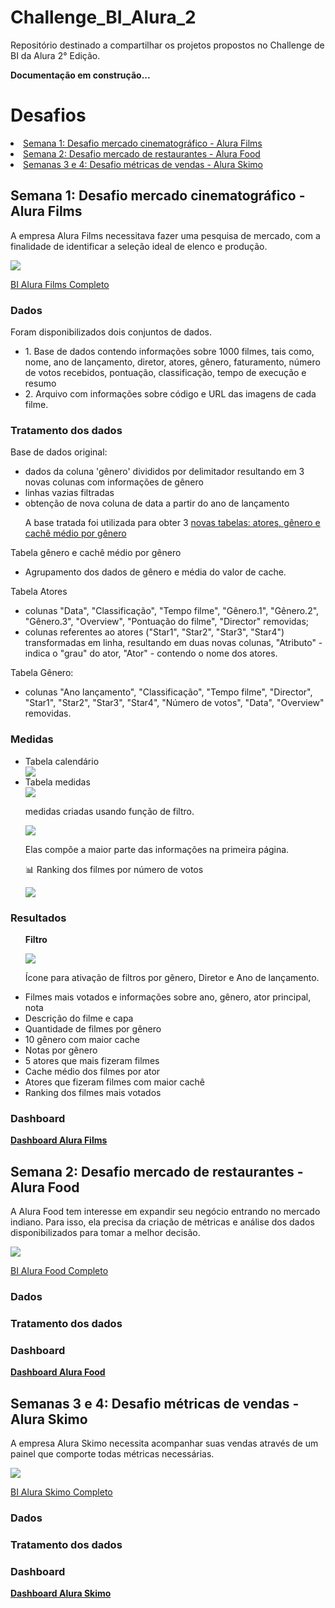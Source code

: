 # Challenge_BI_Alura_2
Repositório destinado a compartilhar os projetos propostos no Challenge de BI da Alura 2° Edição. 

<p><b>Documentação em construção...</b></p>

<h1>Desafios</h1>

  <li><a href="#week01"> Semana 1: Desafio mercado cinematográfico - Alura Films</a></li>
  <li><a href="#week02"> Semana 2: Desafio mercado de restaurantes - Alura Food</a></li>
  <li><a href="#week03"> Semanas 3 e 4: Desafio métricas de vendas - Alura Skimo </a></li>
  
 <!--Título da semana 1 -->
 <h2><a id="week01"</a>Semana 1: Desafio mercado cinematográfico - Alura Films</h2>
  <p>A empresa Alura Films necessitava fazer uma pesquisa de mercado, com a finalidade de identificar a seleção ideal de elenco e produção.</p>
  <img src="https://user-images.githubusercontent.com/73675930/158726637-255891f1-b4f8-4d06-8470-296e8d4f3808.png"/>
  <p><a href="https://github.com/CarolineOlive/Challenge_BI_Alura_2/blob/main/Semana%201/BI_alura_films.pdf">BI Alura Films Completo</a></strong></p>

  <h3><strong>Dados</strong></h3>
    <p>Foram disponibilizados dois conjuntos de dados.</p>
    <ul>
      <li> 1. Base de dados contendo informações sobre 1000 filmes, tais como, nome, ano de lançamento, diretor, atores, gênero, faturamento, número de votos recebidos, pontuação, classificação, tempo de execução e resumo
      <li> 2. Arquivo com informações sobre código e URL das imagens de cada filme.
    </ul>
    
  <h3><strong>Tratamento dos dados</strong></h3>
    <p>Base de dados original:</p>
    <ul>
      <li> dados da coluna 'gênero' divididos por delimitador resultando em 3 novas colunas com informações de gênero
      <li> linhas vazias filtradas
      <li> obtenção de nova coluna de data a partir do ano de lançamento
      <p>A base tratada foi utilizada para obter 3 <u>novas tabelas: atores, gênero e cachê médio por gênero</u></p>
    </ul>
      <p>Tabela gênero e cachê médio por gênero<p>
      <ul>
        <li>Agrupamento dos dados de gênero e média do valor de cache.
      </ul>
      <p>Tabela Atores</p>
      <ul>
        <li>colunas "Data", "Classificação", "Tempo filme", "Gênero.1", "Gênero.2", "Gênero.3", "Overview", "Pontuação do filme", "Director" removidas;
        <li>colunas referentes ao atores ("Star1", "Star2", "Star3", "Star4") transformadas em linha, resultando em duas novas colunas, "Atributo" - indica o "grau" do ator, "Ator" - contendo o nome dos atores.
      </ul>
      <p>Tabela Gênero:</P>
      <ul>
        <li> colunas "Ano lançamento", "Classificação", "Tempo filme", "Director", "Star1", "Star2", "Star3", "Star4", "Número de votos", "Data", "Overview" removidas.
      </ul>
   
   <h3><strong>Medidas</strong></h3>
    <ul>
  <li>Tabela calendário</li>
      <img src="https://user-images.githubusercontent.com/73675930/158724068-c4d8c86d-55a2-44ab-baa9-f66effb06dd3.png"/>
  <li>Tabela medidas</li>
    <img src="https://user-images.githubusercontent.com/73675930/158726296-2d354455-fc5a-433e-a346-eac7a6202ee1.png"/>
    <p>medidas criadas usando função de filtro.</p>
      <img src="https://user-images.githubusercontent.com/73675930/158726131-8859a72e-c3f4-478a-a7f3-a2e0975a4566.png"/>
    <p>Elas compõe a maior parte das informações na primeira página.</p>
    <p>📊 Ranking dos filmes por número de votos</p>
    <img src="https://user-images.githubusercontent.com/73675930/158901042-1d0971a9-6e27-4ea3-9898-62f67570ce0e.png"/>
   </ul>
  
  <h3><strong>Resultados</strong></h3>
  <ul>
    <p><strong>Filtro</strong></p>
    <img src="https://user-images.githubusercontent.com/73675930/158902103-f1e3c1c2-79dd-44b8-a7bf-ddb7b47639f8.png"/>
    <p>Ícone para ativação de filtros por gênero, Diretor e Ano de lançamento.</p>
    <li> Filmes mais votados e informações sobre ano, gênero, ator principal, nota
    <li> Descrição do filme e capa
    <li> Quantidade de filmes por gênero
    <li> 10 gênero com maior cache
    <li> Notas por gênero
    <li> 5 atores que mais fizeram filmes
    <li> Cache médio dos filmes por ator
    <li> Atores que fizeram filmes com maior cachê
    <li> Ranking dos filmes mais votados
  </ul>
  
  <h3><strong>Dashboard</strong></h3>
  <p><strong><a href="https://app.powerbi.com/view?r=eyJrIjoiZjkzNzk1NjktMWU3ZC00ZmFhLTlhYjQtYmIxYWI2ZTU1NDUxIiwidCI6ImMzZjM2NDZlLWRmY2ItNDlhNS04ZGUxLTc1ODA1Mjg4NTc1YyJ9&pageName=ReportSection847043c918bf1680df0d">Dashboard Alura Films</a></strong></p>
  
 <!--Título da semana 2 -->
 <h2><a id="week02"</a>Semana 2: Desafio mercado de restaurantes - Alura Food</h2>
 <p>A Alura Food tem interesse em expandir seu negócio entrando no mercado indiano. Para isso, ela precisa da criação de métricas e análise dos dados disponibilizados para tomar a melhor decisão.</p>
 <img src="https://user-images.githubusercontent.com/73675930/158727403-3134a691-44d8-4def-b397-c714479bc500.png"/>
  <p><a href="https://github.com/CarolineOlive/Challenge_BI_Alura_2/blob/main/Semana%202/Alura_food.pdf">BI Alura Food Completo</a></strong></p>
 
  <h3><strong>Dados</strong></h3>
    
  <h3><strong>Tratamento dos dados</strong></h3>
  
  <h3><strong>Dashboard</strong></h3>
 <p><strong><a href="https://app.powerbi.com/view?r=eyJrIjoiNzE2YWIyNmUtOTQ1Ny00YmNiLThiNTEtNDFjYzNmMDM4ZWU2IiwidCI6ImMzZjM2NDZlLWRmY2ItNDlhNS04ZGUxLTc1ODA1Mjg4NTc1YyJ9">Dashboard Alura Food</a></strong></p>
 
  <!--Título da semana 3 e 4-->
 <h2><a id="week03"</a>Semanas 3 e 4: Desafio métricas de vendas - Alura Skimo</h2>
  <p>A empresa Alura Skimo necessita acompanhar suas vendas através de um painel que comporte todas métricas necessárias.</p>
  <img src="https://user-images.githubusercontent.com/73675930/158727768-b4a6047e-9d2a-46f6-a69a-37122924b259.png"/>
  <p><a href= >BI Alura Skimo Completo</a></strong></p>
  <h3><strong>Dados</strong></h3>
    
    
  <h3><strong>Tratamento dos dados</strong></h3>
  
  <h3><strong>Dashboard</strong></h3>
  <p><strong><a href="https://app.powerbi.com/view?r=eyJrIjoiM2YzZTQwYzItMjdjYS00ZjkwLTlhYWMtMjY4YmU3ZDEyODQ2IiwidCI6ImMzZjM2NDZlLWRmY2ItNDlhNS04ZGUxLTc1ODA1Mjg4NTc1YyJ9">Dashboard Alura Skimo</a></strong></p>

